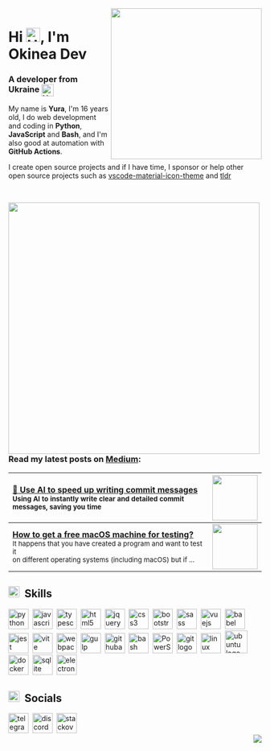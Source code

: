 <img align="right" width="300" src="https://github.com/user-attachments/assets/3b446180-c821-44fb-b942-dd258242a9c9">

# Hi <img align="bottom" src="https://raw.githubusercontent.com/okineadev/okineadev-website/main/src/emojis/hello.webp" alt="Hello" width="28">, I'm Okinea Dev
<h3>A developer from Ukraine <img align="top" src="https://raw.githubusercontent.com/okineadev/okineadev-website/main/src/emojis/ua-flag.webp" alt="UA Flag" height="24"></h3>

My name is **Yura**, I'm 16 years old, I do web development and coding in **Python**, **JavaScript** and **Bash**, and I'm also good at automation with **GitHub Actions**.

I create open source projects and if I have time, I sponsor or help other open source projects such as [vscode-material-icon-theme](https://github.com/material-extensions/vscode-material-icon-theme) and [tldr](https://github.com/tldr-pages/tldr)

<br>
<p><img src="https://gist.githubusercontent.com/okineadev/d697a75124d5158cd362fe9de3e8d9df/raw/f51dc2732a9dc7c1c82f32f4dfec786c0448049b/underline.svg" width="500" align="left"></p><br>

### Read my latest posts on [**Medium**](https://okineadev.medium.com/):
| [**🤖 Use AI to speed up writing commit messages**](https://okineadev.medium.com/use-ai-to-speed-up-writing-commit-messages-bonus-custom-prompt-for-improved-generation-56e43d2c5c52) <br> <sub>Using AI to instantly write clear and detailed commit messages, saving you time</sub> | [<img src="https://miro.medium.com/v2/resize:fit:1400/format:webp/1*tumKaL_mG-cahZqPOqtDxQ.png" height="90">](https://okineadev.medium.com/use-ai-to-speed-up-writing-commit-messages-bonus-custom-prompt-for-improved-generation-56e43d2c5c52) |
| :-- | :-: |
| [**How to get a free macOS machine for testing?**](https://okineadev.medium.com/how-to-get-a-free-macos-machine-for-testing-b2f6c72415fd) <br> <sub>It happens that you have created a program and want to test it <br> on different operating systems (including macOS) but if ...</sub> | [<img src="https://miro.medium.com/v2/resize:fit:1400/format:webp/0*Q2Fal4qTIXomyZTI" height="90">](https://okineadev.medium.com/how-to-get-a-free-macos-machine-for-testing-b2f6c72415fd) |

## <img src="https://gist.githubusercontent.com/okineadev/0667f71166c166f75fdfe4c2807395a8/raw/af129989e60288bf57a56056f75af4678c029d07/lightning.svg" align="bottom" height="22">&nbsp;&nbsp;Skills

<div align="left">
  <a href="https://www.python.org/"><img src="https://skillicons.dev/icons?i=py" height="40" alt="python logo"/></a>&nbsp;
  <a href="https://developer.mozilla.org/en-US/docs/Web/JavaScript"><img src="https://skillicons.dev/icons?i=js" height="40" alt="javascript logo" /></a>&nbsp;
  <a href="https://www.typescriptlang.org/"><img src="https://skillicons.dev/icons?i=ts" height="40" alt="typescript logo"/></a>&nbsp;
  <a href="https://developer.mozilla.org/docs/Web/HTML"><img src="https://skillicons.dev/icons?i=html" height="40" alt="html5 logo"/></a>&nbsp;
  <a href="https://jquery.com/"><img src="https://skillicons.dev/icons?i=jquery" height="40" alt="jquery logo"/></a>&nbsp;
  <a href="https://developer.mozilla.org/docs/Web/CSS"><img src="https://skillicons.dev/icons?i=css" height="40" alt="css3 logo"/></a>&nbsp;
  <a href="https://getbootstrap.com/"><img src="https://skillicons.dev/icons?i=bootstrap" height="40" alt="bootstrap logo"/></a>&nbsp;
  <a href="https://sass-lang.com/"><img src="https://skillicons.dev/icons?i=sass" height="40" alt="sass logo"/></a>&nbsp;
  <a href="https://vuejs.org/"><img src="https://skillicons.dev/icons?i=vue" height="40" alt="vuejs logo"/></a>&nbsp;
  <a href="https://babeljs.io/"><img src="https://skillicons.dev/icons?i=babel" height="40" alt="babel logo"/></a>&nbsp;
  <a href="https://jestjs.io/"><img src="https://skillicons.dev/icons?i=jest" height="40" alt="jest logo"/></a>&nbsp;
  <a href="https://vitejs.dev/"><img src="https://skillicons.dev/icons?i=vite" height="40" alt="vite logo"/></a>&nbsp;
  <a href="https://webpack.js.org/"><img src="https://skillicons.dev/icons?i=webpack" height="40" alt="webpack logo"/></a>&nbsp;
  <a href="https://gulpjs.com/"><img src="https://skillicons.dev/icons?i=gulp" height="40" alt="gulp logo"/></a>&nbsp;
  <a href="https://github.com/features/actions"><img src="https://skillicons.dev/icons?i=githubactions" height="40" alt="githubactions logo"/></a>&nbsp;
  <a href="https://wikipedia.org/wiki/Bash"><img src="https://skillicons.dev/icons?i=bash" height="40" alt="bash logo"/></a>&nbsp;
  <a href="https://learn.microsoft.com/powershell/"><img src="https://skillicons.dev/icons?i=powershell" height="40" alt="PowerShell logo"/></a>&nbsp;
  <a href="https://git-scm.com/"><img src="https://skillicons.dev/icons?i=git" height="40" alt="git logo"/></a>&nbsp;
  <a href="https://wikipedia.org/wiki/Linux"><img src="https://skillicons.dev/icons?i=linux" height="40" alt="linux logo"/></a>&nbsp;
  <a href="https://ubuntu.com/"><img src="https://skillicons.dev/icons?i=ubuntu" alt="ubuntu logo" width="45" height="45"/></a>&nbsp;
  <a href="https://www.docker.com/"><img src="https://skillicons.dev/icons?i=docker" height="40" alt="docker logo"/></a>&nbsp;
  <img src="https://skillicons.dev/icons?i=sqlite" height="40" alt="sqlite logo">&nbsp;
  <a href="https://www.electronjs.org/"><img src="https://skillicons.dev/icons?i=electron" height="40" alt="electron logo"/></a>&nbsp;
</div>

## <img src="https://gist.githubusercontent.com/okineadev/6ce685e5c6d23ca3a8063b00386091e4/raw/ecb0f716adb1310e1e3caa789143dea6e4e40fcd/social.svg" align="bottom" height="22">&nbsp;&nbsp;Socials

<div align="left">
  <a href="https://t.me/okineadev"><img src="https://raw.githubusercontent.com/maurodesouza/profile-readme-generator/master/src/assets/icons/social/telegram/default.svg" height="40" alt="telegram logo"/></a>&nbsp;
  <a href="https://discordapp.com/users/okineadev"><img src="https://skillicons.dev/icons?i=discord" height="40" alt="discord logo"/></a>&nbsp;
  <a href="https://stackoverflow.com/users/21165921/simpledev"><img src="https://skillicons.dev/icons?i=stackoverflow" height="40" alt="stackoverflow logo"/></a>
</div>

<img src="https://gist.githubusercontent.com/okineadev/1d42cd05ebc4ad300c00fe42a4ea2014/raw/33920555a9f477fe69fa9381d9508657f23d8c0c/toast.svg" align="right">
